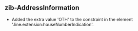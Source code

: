 ## zib-AddressInformation
* Added the extra value 'OTH' to the constraint in the element '.line.extension:houseNumberIndication'.